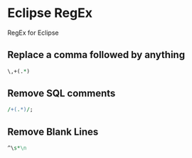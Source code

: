 # Eclipse RegEx
RegEx for Eclipse

## Replace a comma followed by anything
```perl
\,+(.*)
```

## Remove SQL comments
```perl
/+(.*)/;
```

## Remove Blank Lines
```perl
^\s*\n
```
